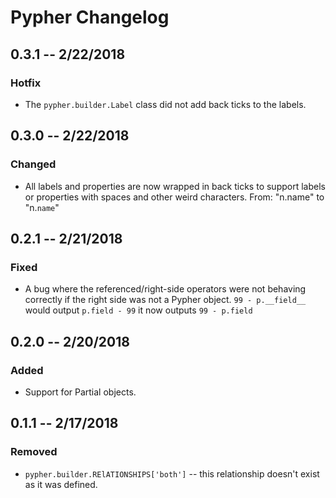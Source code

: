 # Pypher Changelog

## 0.3.1 -- 2/22/2018

### Hotfix

* The `pypher.builder.Label` class did not add back ticks to the labels.

## 0.3.0 -- 2/22/2018

### Changed

* All labels and properties are now wrapped in back ticks to support labels or properties with spaces and other weird characters. From: "n.name" to "n.`name`"

## 0.2.1 -- 2/21/2018

### Fixed

* A bug where the referenced/right-side operators were not behaving correctly if the right side was not a Pypher object. `99 - p.__field__` would output `p.field - 99` it now outputs `99 - p.field`

## 0.2.0 -- 2/20/2018

### Added

* Support for Partial objects.

## 0.1.1 -- 2/17/2018

### Removed

* `pypher.builder.RElATIONSHIPS['both']` -- this relationship doesn't exist as it was defined.
